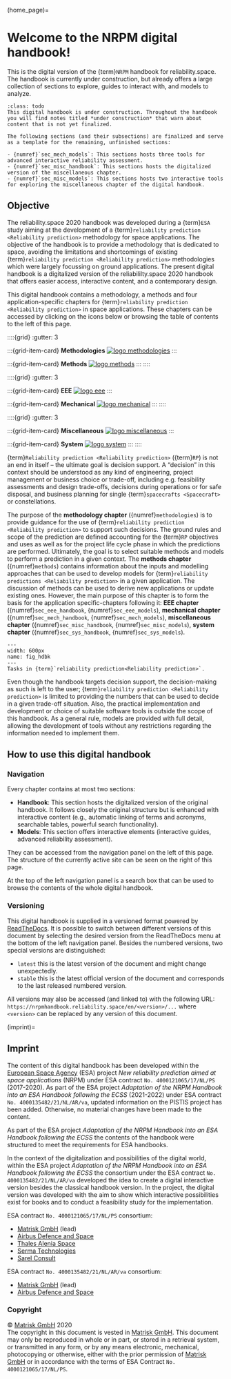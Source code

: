 (home_page)=
# Welcome to the NRPM digital handbook!

This is the digital version of the {term}`NRPM` handbook for reliability.space. The handbook is currently under construction, but already offers a large collection of sections to explore, guides to interact with, and models to analyze.

```{admonition} Under construction
:class: todo
This digital handbook is under construction. Throughout the handbook you will find notes titled *under construction* that warn about content that is not yet finalized.

The following sections (and their subsections) are finalized and serve as a template for the remaining, unfinished sections:

- {numref}`sec_mech_models`: This sections hosts three tools for advanced interactive reliability assessment.
- {numref}`sec_misc_handbook`: This sections hosts the digitalized version of the miscellaneous chapter.
- {numref}`sec_misc_models`: This sections hosts two interactive tools for exploring the miscellaneous chapter of the digital handbook.
```

## Objective

The reliability.space 2020 handbook was developed during a {term}`ESA` study aiming at the development of a {term}`reliability prediction <Reliability prediction>` methodology for space applications. The objective of the handbook is to provide a methodology that is dedicated to space, avoiding the limitations and shortcomings of existing {term}`reliability prediction <Reliability prediction>` methodologies which were largely focussing on ground applications. The present digital handbook is a digitalized version of the reliabililty.space 2020 handbook that offers easier access, interactive content, and a contemporary design.

This digital handbook contains a methodology, a methods and four application-specific chapters for {term}`reliability prediction <Reliability prediction>` in space applications. These chapters can be accessed by clicking on the icons below or browsing the table of contents to the left of this page.

::::{grid}
:gutter: 3

:::{grid-item-card} **Methodologies**
<a href="methodologies/handbook/intro.html"><img class="link-image" src="_static/images/methodologyPicture.png" alt="logo methodologies"></a>
:::

:::{grid-item-card} **Methods**
<a href="methods/handbook/intro.html"><img class="link-image" src="_static/images/methodPicture.png" alt="logo methods"></a>
:::
::::

::::{grid}
:gutter: 3

:::{grid-item-card} **EEE**
<a href="eee/handbook/intro.html"><img class="link-image" src="_static/images/eeePicture.png" alt="logo eee"></a>
:::

:::{grid-item-card} **Mechanical**
<a href="mechanical/handbook/introduction.html"><img class="link-image" src="_static/images/mecaPicture.png" alt="logo mechanical"></a>
:::
::::

::::{grid}
:gutter: 3

:::{grid-item-card} **Miscellaneous**
<a href="miscellaneous/handbook/introduction.html"><img class="link-image" src="_static/images/miscellaneousPicture.png" alt="logo miscellaneous"></a>
:::

:::{grid-item-card} **System**
<a href="system/handbook/introduction.html"><img class="link-image" src="_static/images/systemPicture.png" alt="logo system"></a>
:::
::::

{term}`Reliability prediction <Reliability prediction>` ({term}`RP`) is not an end in itself – the ultimate goal is decision support. A “decision” in this context should be understood as any kind of engineering, project management or business choice or trade-off, including e.g. feasibility assessments and design trade-offs, decisions during operations or for safe disposal, and business planning for single {term}`spacecrafts <Spacecraft>` or constellations.

The purpose of the **methodology chapter** ({numref}`methodologies`) is to provide guidance for the use of {term}`reliability prediction <Reliability prediction>` to support such decisions. The ground rules and scope of the prediction are defined accounting for the {term}`RP` objectives and uses as well as for the project life cycle phase in which the predictions are performed. Ultimately, the goal is to select suitable methods and models to perform a prediction in a given context. The **methods chapter** ({numref}`methods`) contains information about the inputs and modelling approaches that can be used to develop models for {term}`reliability predictions <Reliability prediction>` in a given application. The discussion of methods can be used to derive new applications or update existing ones. However, the main purpose of this chapter is to form the basis for the application specific-chapters following it: **EEE chapter** ({numref}`sec_eee_handbook`, {numref}`sec_eee_models`), **mechanical chapter** ({numref}`sec_mech_handbook`, {numref}`sec_mech_models`), **miscellaneous chapter** ({numref}`sec_misc_handbook`, {numref}`sec_misc_models`), **system chapter** ({numref}`sec_sys_handbook`, {numref}`sec_sys_models`).

```{figure} _static/images/overview_hdbk.png
---
width: 600px
name: fig_hdbk
---
Tasks in {term}`reliability prediction<Reliability prediction>`.
```


Even though the handbook targets decision support, the decision-making as such is left to the user; {term}`reliability prediction <Reliability prediction>` is limited to providing the numbers that can be used to decide in a given trade-off situation. Also, the practical implementation and development or choice of suitable software tools is outside the scope of this handbook. As a general rule, models are provided with full detail, allowing the development of tools without any restrictions regarding the information needed to implement them.

## How to use this digital handbook

### Navigation

Every chapter contains at most two sections:

- **Handbook**: This section hosts the digitalized version of the original handbook. It follows closely the original structure but is enhanced with interactive content (e.g., automatic linking of terms and acronyms, searchable tables, powerful search functionality).
- **Models**: This section offers interactive elements (interactive guides, advanced reliability assessment).

They can be accessed from the navigation panel on the left of this page. The structure of the currently active site can be seen on the right of this page.

At the top of the left navigation panel is a search box that can be used to browse the contents of the whole digital handbook. 

### Versioning 

This digital handbook is supplied in a versioned format powered by [ReadTheDocs](https://readthedocs.org/). It is possible to switch between different versions of this document by selecting the desired version from the ReadTheDocs menu at the bottom of the left navigation panel. Besides the numbered versions, two special versions are distinguished:

- `latest` this is the latest version of the document and might change unexpectedly.
- `stable` this is the latest official version of the document and corresponds to the last released numbered version.

All versions may also be accessed (and linked to) with the following URL: `https://nrpmhandbook.reliability.space/en/<version>/...` where `<version>` can be replaced by any version of this document.


(imprint)=
## Imprint

The content of this digital handbook has been developed within the [European Space Agency](https://www.esa.int/) (ESA) project _New reliability prediction aimed at space applications_ (NRPM) under ESA contract `No. 4000121065/17/NL/PS` (2017-2020).
As part of the ESA project _Adaptation of the NRPM Handbook into an ESA Handbook following the ECSS_ (2021-2022) under ESA contract `No. 4000135482/21/NL/AR/va`, updated information on the PISTIS project has been added. Otherwise, no material changes have been made to the content.
 
As part of the ESA project _Adaptation of the NRPM Handbook into an ESA Handbook following the ECSS_ the contents of the handbook were structured to meet the requirements for ESA handbooks.
 
In the context of the digitalization and possibilities of the digital world, within the ESA project _Adaptation of the NRPM Handbook into an ESA Handbook following the ECSS_ the consortium under the ESA contract `No. 4000135482/21/NL/AR/va` developed the idea to create a digital interactive version besides the classical handbook version. In the project, the digital version was developed with the aim to show which interactive possibilities exist for books and to conduct a feasibility study for the implementation.
 
ESA contract `No. 4000121065/17/NL/PS` consortium:
- [Matrisk GmbH](https://matrisk.com/) (lead)
- [Airbus Defence and Space](https://www.airbus.com/en/products-services/space/)
- [Thales Alenia Space](https://www.thalesgroup.com/en/global/activities/space)
- [Serma Technologies](https://www.serma-technologies.com/)
- [Sarel Consult](https://www.sarel-consult.de/)
 
ESA contract `No. 4000135482/21/NL/AR/va` consortium:
- [Matrisk GmbH](https://matrisk.com/) (lead)
- [Airbus Defence and Space](https://www.airbus.com/en/products-services/space/)

### Copyright
© [Matrisk GmbH](https://matrisk.com/) 2020\
The copyright in this document is vested in [Matrisk GmbH](https://matrisk.com/). This document may only be reproduced in whole or in part, or stored in a retrieval system, or transmitted in any form, or by any means electronic, mechanical, photocopying or otherwise, either with the prior permission of [Matrisk GmbH](https://matrisk.com/) or in accordance with the terms of ESA Contract `No. 4000121065/17/NL/PS`.